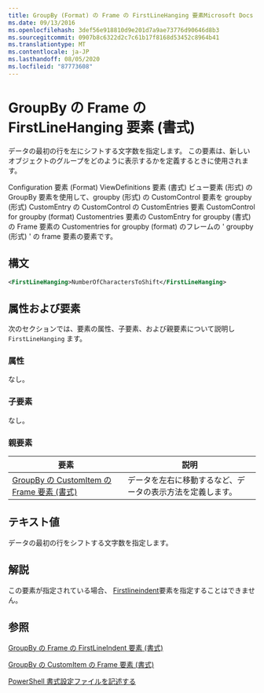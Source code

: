 ```yaml
---
title: GroupBy (Format) の Frame の FirstLineHanging 要素Microsoft Docs
ms.date: 09/13/2016
ms.openlocfilehash: 3def56e918810d9e201d7a9ae73776d90646d8b3
ms.sourcegitcommit: 0907b8c6322d2c7c61b17f8168d53452c8964b41
ms.translationtype: MT
ms.contentlocale: ja-JP
ms.lasthandoff: 08/05/2020
ms.locfileid: "87773608"
---
```

# <a name="firstlinehanging-element-for-frame-for-groupby-format"></a>GroupBy の Frame の FirstLineHanging 要素 (書式)

データの最初の行を左にシフトする文字数を指定します。 この要素は、新しいオブジェクトのグループをどのように表示するかを定義するときに使用されます。

Configuration 要素 (Format) ViewDefinitions 要素 (書式) ビュー要素 (形式) の GroupBy 要素を使用して、groupby (形式) の CustomControl 要素を groupby (形式) CustomEntry の CustomControl の CustomEntries 要素 CustomControl for groupby (format) Customentries 要素の CustomEntry for groupby (書式) の Frame 要素の Customentries for groupby (format) のフレームの ' groupby (形式) ' の frame 要素の要素です。

## <a name="syntax"></a>構文

```xml
<FirstLineHanging>NumberOfCharactersToShift</FirstLineHanging>
```

## <a name="attributes-and-elements"></a>属性および要素

次のセクションでは、要素の属性、子要素、および親要素について説明し `FirstLineHanging` ます。

### <a name="attributes"></a>属性

なし。

### <a name="child-elements"></a>子要素

なし。

### <a name="parent-elements"></a>親要素

|要素|説明|
|-------------|-----------------|
|[GroupBy の CustomItem の Frame 要素 (書式)](./frame-element-for-customitem-for-groupby-format.md)|データを左右に移動するなど、データの表示方法を定義します。|

## <a name="text-value"></a>テキスト値

データの最初の行をシフトする文字数を指定します。

## <a name="remarks"></a>解説

この要素が指定されている場合、 [Firstlineindent](./firstlineindent-element-for-frame-for-groupby-format.md)要素を指定することはできません。

## <a name="see-also"></a>参照

[GroupBy の Frame の FirstLineIndent 要素 (書式)](./firstlineindent-element-for-frame-for-groupby-format.md)

[GroupBy の CustomItem の Frame 要素 (書式)](./frame-element-for-customitem-for-groupby-format.md)

[PowerShell 書式設定ファイルを記述する](./writing-a-powershell-formatting-file.md)
